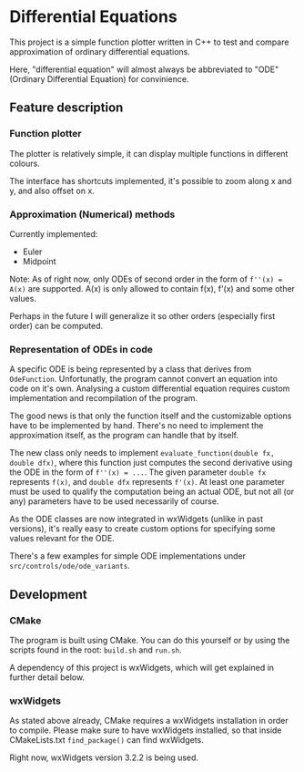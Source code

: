 # Differential Equations

This project is a simple function plotter written in C++ to test and compare approximation
of ordinary differential equations.

Here, "differential equation" will almost always be abbreviated to "ODE" (Ordinary Differential Equation)
for convinience.

## Feature description

### Function plotter

The plotter is relatively simple, it can display multiple functions in different colours.

The interface has shortcuts implemented, it's possible to zoom along x and y, and also offset on x.

### Approximation (Numerical) methods

Currently implemented:

- Euler
- Midpoint

Note: As of right now, only ODEs of second order in the form of `f''(x) = A(x)` are supported. A(x)
is only allowed to contain f(x), f'(x) and some other values.

Perhaps in the future I will generalize it so other orders (especially first order) can be computed.

### Representation of ODEs in code

A specific ODE is being represented by a class that derives from `OdeFunction`. Unfortunatly, the program
cannot convert an equation into code on it's own. Analysing a custom differential equation requires custom
implementation and recompilation of the program.

The good news is that only the function itself and the customizable options have to be implemented by hand.
There's no need to implement the approximation itself, as the program can handle that by itself.

The new class only needs to implement `evaluate_function(double fx, double dfx)`, where this function just computes
the second derivative using the ODE in the form of `f''(x) = ...`. The given parameter `double fx` represents
`f(x)`, and `double dfx` represents `f'(x)`. At least one parameter must be used to qualify the computation
being an actual ODE, but not all (or any) parameters have to be used necessarily of course.

As the ODE classes are now integrated in wxWidgets (unlike in past versions), it's really easy to create
custom options for specifying some values relevant for the ODE.

There's a few examples for simple ODE implementations under `src/controls/ode/ode_variants`.

## Development

### CMake

The program is built using CMake. You can do this yourself or by using the scripts found in the root:
`build.sh` and `run.sh`.

A dependency of this project is wxWidgets, which will get explained in further detail below.

### wxWidgets

As stated above already, CMake requires a wxWidgets installation in order to compile.
Please make sure to have wxWidgets installed, so that inside CMakeLists.txt `find_package()`
can find wxWidgets.

Right now, wxWidgets version 3.2.2 is being used.
